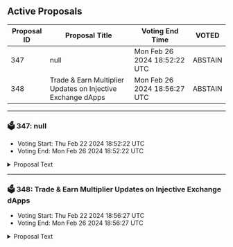 ## Active Proposals

| Proposal ID | Proposal Title | Voting End Time | VOTED |
|-------------|----------------|-----------------|-------|
| 347 | null | Mon Feb 26 2024 18:52:22 UTC | ABSTAIN |
| 348 | Trade & Earn Multiplier Updates on Injective Exchange dApps | Mon Feb 26 2024 18:56:27 UTC | ABSTAIN |

---

### 🗳 347: null
- Voting Start: Thu Feb 22 2024 18:52:22 UTC
- Voting End: Mon Feb 26 2024 18:52:22 UTC

<details>
<summary>Proposal Text</summary>
 
null
</details>

---

### 🗳 348: Trade & Earn Multiplier Updates on Injective Exchange dApps
- Voting Start: Thu Feb 22 2024 18:56:27 UTC
- Voting End: Mon Feb 26 2024 18:56:27 UTC

<details>
<summary>Proposal Text</summary>
 
To support trading activity in new markets across exchange dApps built on Injective, we propose boosting the T&E multipliers for the all new perpetual futures markets to 10x, while resetting the multipliers for other markets. Specifically, the boost will apply to AVAX/USDT PERP, SOL/USDT PERP, SUI/USDT PERP, WIF/USDT PERP, OSMO/USDT PERP, ARB/USDT PERP, OP/USDT PERP, LINK/USDT PERP, DOGE/USDT PERP, and BONK/USDT PERP. This will keep the T&E multiplier boosts meaningful rather than diluting the impact of the boosts between several markets.nn- By voting YES on this proposal, you agree to update T&E multipliers based on the description above.n- By voting NO on the proposal, you do not support updating the T&E multipliers based on the description above.n- By voting NO WITH VETO, you find this proposal to be (1) spam, i.e., irrelevant to the Injective ecosystem, (2) disproportionately infringes on minority interests, or (3) violates or encourages violation of the rules of engagement as currently set out by Injective governance. If the number of ‘NoWithVeto’ votes is greater than a third of total votes, the proposal is rejected and the 500 INJ deposit is burned.n- By voting ABSTAIN, you wish to contribute to quorum while formally declining to vote either for or against the proposal.nn*Disclosure: I am a member of the Injective Labs team.*
</details>
